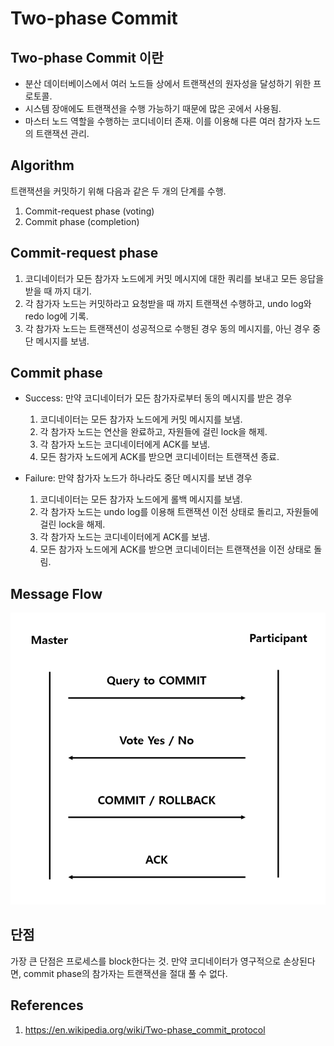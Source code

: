 # Two-phase Commit

## Two-phase Commit 이란

- 분산 데이터베이스에서 여러 노드들 상에서 트랜잭션의 원자성을 달성하기 위한 프로토콜.
- 시스템 장애에도 트랜잭션을 수행 가능하기 때문에 많은 곳에서 사용됨.
- 마스터 노드 역할을 수행하는 코디네이터 존재. 이를 이용해 다른 여러 참가자 노드의 트랜잭션 관리.

## Algorithm

트랜잭션을 커밋하기 위해 다음과 같은 두 개의 단계를 수행.

1. Commit-request phase (voting)
2. Commit phase (completion)

## Commit-request phase

1. 코디네이터가 모든 참가자 노드에게 커밋 메시지에 대한 쿼리를 보내고 모든 응답을 받을 때 까지 대기.
2. 각 참가자 노드는 커밋하라고 요청받을 때 까지 트랜잭션 수행하고, undo log와 redo log에 기록.
3. 각 참가자 노드는 트랜잭션이 성공적으로 수행된 경우 동의 메시지를, 아닌 경우 중단 메시지를 보냄.

## Commit phase

- Success: 만약 코디네이터가 모든 참가자로부터 동의 메시지를 받은 경우

  1.  코디네이터는 모든 참가자 노드에게 커밋 메시지를 보냄.
  2.  각 참가자 노드는 연산을 완료하고, 자원들에 걸린 lock을 해제.
  3.  각 참가자 노드는 코디네이터에게 ACK를 보냄.
  4.  모든 참가자 노드에게 ACK를 받으면 코디네이터는 트랜잭션 종료.

- Failure: 만약 참가자 노드가 하나라도 중단 메시지를 보낸 경우
  1.  코디네이터는 모든 참가자 노드에게 롤백 메시지를 보냄.
  2.  각 참가자 노드는 undo log를 이용해 트랜잭션 이전 상태로 돌리고, 자원들에 걸린 lock을 해제.
  3.  각 참가자 노드는 코디네이터에게 ACK를 보냄.
  4.  모든 참가자 노드에게 ACK를 받으면 코디네이터는 트랜잭션을 이전 상태로 돌림.

## Message Flow

![Message Flow](./imgs/2022-10-18-1.png)

## 단점

가장 큰 단점은 프로세스를 block한다는 것. 만약 코디네이터가 영구적으로 손상된다면, commit phase의 참가자는 트랜잭션을 절대 풀 수 없다.

## References

1. https://en.wikipedia.org/wiki/Two-phase_commit_protocol
